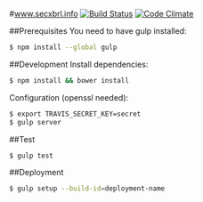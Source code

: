 #www.secxbrl.info
[![Build Status](http://img.shields.io/travis/28msec/www.secxbrl.info/master.svg?style=flat)](https://travis-ci.org/28msec/www.secxbrl.info) [![Code Climate](http://img.shields.io/codeclimate/github/28msec/www.secxbrl.info.svg?style=flat)](https://codeclimate.com/github/28msec/www.secxbrl.info)

##Prerequisites
You need to have gulp installed:
```bash
$ npm install --global gulp
```

##Development
Install dependencies:
```bash
$ npm install && bower install
```
Configuration (openssl needed):
```bash
$ export TRAVIS_SECRET_KEY=secret
$ gulp server
```

##Test
```bash
$ gulp test
```

##Deployment
```bash
$ gulp setup --build-id=deployment-name
```
